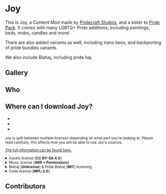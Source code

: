 <!-- Copyright (c) 2023-2024 Pridecraft Studios & contributors
	 SPDX-License-Identifier: CC-BY-SA-4.0
	 https://git.pridecraft.gay/website/blob/HEAD/LICENSE-CC-BY-SA-4.0 -->
<script lang="ts">
import Badge from '$lib/components/BadgeRaw.svelte';
import Badges from '$lib/components/Badges.svelte';
import Picture from '$lib/components/Picture.svelte';
import Developers from '$lib/components/Developers.svelte';
import DynPicture from '$lib/components/DynPicture.svelte';
import YouTube from '$lib/components/YouTube.svelte';

import { Modrinth, CurseForge, GitHubDownloads, GitHubCommits } from '$lib/shields';
import { Who, Socials, Donate, WwpMusic } from '$lib/boilerplate';

</script>

<!-- Cuties -->

# Joy

<aside class="shields">
<Modrinth modid="joy"/>
<CurseForge modid="joy" type="mc-mods" projectid="1230915"/>
<GitHubDownloads modid="joy" />
<GitHubCommits modid="joy" />
</aside>

This is Joy, a Content Mod made by [Pridecraft Studios], and a sister to [Pride Pack].
It comes with many LGBTQ+ Pride additions, including paintings, beds, mobs, candles and more!

There are also added variants as well, including trans bees, and backporting of pride bundles variants.

We also include Blahaj, including pride haj.

<Donate/>

## Gallery

<p class="gallery prioritize-2">

<YouTube id="ZyazvpZAmGU" title="Pridepack Trailer on YouTube." />

<Picture name="pridepack/banner" order="avif" original="avif"
	alt="The Pride Pack banner, featuring a rainbow bed, a bii, an aroace axolotl, a sleeping fox,
		chiseled bookshelves with rainbow-colored books, and a gay flag painting."
/>

<DynPicture dir="pridepack" name="bookshelves" fallback="jpeg" fallbackSize="3840x2160" original order="avif"
	alt="Pride-themed chiseled bookshelves, candles and biis surrounding an enchanting table in a lush cave."
/>

<DynPicture dir="pridepack" name="aquarium" fallback="jpeg" fallbackSize="3840x2160" original order="avif"
	alt="Trans, lesbian, progress and aroace themed axolotls in an aquarium,
		featuring pride, lesbian and asexual flag paintings to the left."
/>

<DynPicture dir="pridepack" name="gallery" fallback="jpeg" fallbackSize="3840x2160" original order="avif"
	alt="A gallery featuring the pansexual, progress, rainbow and bisexual pride flags, along with an ally flag."
/>

<DynPicture dir="pridepack" name="foxes" fallback="jpeg" fallbackSize="3840x2160" original order="avif"
	alt="Two foxes in front of a fire place,
		one of which is sleeping while the other is wearing pink &amp; white striped thigh-high socks."
/>

<DynPicture dir="pridepack" name="bedroom" fallback="jpeg" fallbackSize="3840x2160" original order="avif"
	alt="A bedroom featuring pride-themed candles and bed, with a sniffer peeking in."
/>

</p>

## Who

<Who/>

## Where can I download Joy?

<ul class="badges">
<li><Badge id="modrinth" rel="me" link="https://modrinth.com/mod/joy" ext="svg" head="Available on" name="Modrinth"/></li>
<li><Badge id="curseforge" rel="me" link="https://www.curseforge.com/minecraft/mc-mods/joy" ext="svg" head="Available on" name="CurseForge"/></li>
<li><Badge id="github" rel="me" link="https://github.com/Pridecraft-Studios/joy" ext="svg" head="Available on" name="GitHub"/></li>
</ul>

<small>

Joy is split between multiple licenses depending on what part you're looking at.
Please read carefully; this affects how you will be able to use Joy's sources.

[The full information can be found here.][LICENSE]

<details><summary>Assets license [<b>CC BY-SA 4.0</b>]</summary>

<p>
<a property="dct:title" rel="cc:attributionURL" href="https://pridecraft.gay/pridepack">Joy's Assets</a> by
<a rel="cc:attributionURL dct:creator" property="cc:attributionName" href="https://pridecraft.gay">Pridecraft Studios</a> is licensed under
<a href="https://creativecommons.org/licenses/by-sa/4.0/?ref=chooser-v1" target="_blank" rel="license noopener noreferrer" style="display:inline-block;">CC BY-SA 4.0
<img width="16" height="16" style="height:16px!important;margin-left:3px;vertical-align:text-bottom;" src="https://mirrors.creativecommons.org/presskit/icons/cc.svg?ref=chooser-v1" alt="">
<img width="16" height="16" style="height:16px!important;margin-left:3px;vertical-align:text-bottom;" src="https://mirrors.creativecommons.org/presskit/icons/by.svg?ref=chooser-v1" alt="">
<img width="16" height="16" style="height:16px!important;margin-left:3px;vertical-align:text-bottom;" src="https://mirrors.creativecommons.org/presskit/icons/sa.svg?ref=chooser-v1" alt=""></a>
</p>

This does _NOT_ include the music. See the [music license][MUSIC] for usage terms.

This also does _NOT_ include brand assets, including the rosettes in `icon.png`, and `*_rosette.png`.
These are All Rights Reserved.

</details>

<details><summary>Music license [<b>ARR + Permissions</b>]</summary>

<WwpMusic />

</details>

<details><summary>Blahaj [<b>Unlicense</b>] & Pride Blahaj [<b>MIT</b>] licensing</summary>

The core code was taken from [DaFuqs] and [hibiii] under the [Unlicense][BLAHAJ-BASE].

Pride Blahajs were taken from [musicalskele] under the [MIT License][BLAHAJ-PRIDE].

</details>

<details><summary>Code license [<b>MPL-2.0</b>]</summary>

The code for Joy is available under the [MPL-2.0][CODE].

</details>

[LICENSE]: https://git.pridecraft.gay/joy/tree/HEAD/LICENSE.md
[CODE]: https://git.pridecraft.gay/joy/tree/HEAD/LICENSE-CODE
[BLAHAJ-BASE]: https://git.pridecraft.gay/joy/tree/HEAD/LICENSE-BLAHAJ-BASE
[BLAHAJ-PRIDE]: https://git.pridecraft.gay/joy/tree/HEAD/LICENSE-BLAHAJ-PRIDE
[ASSETS]: https://git.pridecraft.gay/joy/tree/HEAD/LICENSE-ASSETS
[MUSIC]: https://git.pridecraft.gay/joy/tree/HEAD/LICENSE-MUSIC
[DaFuqs]: https://github.com/DaFuqs/Blahaj
[hibiii]: https://github.com/hibiii/Blahaj
[musicalskele]: https://github.com/musicalskele/blahaj
[Pride Pack]: https://git.pridecraft.gay/pridepack

</small>

<Socials/>

## Contributors

<Developers type="small"/>

[Pridecraft Studios]: /
